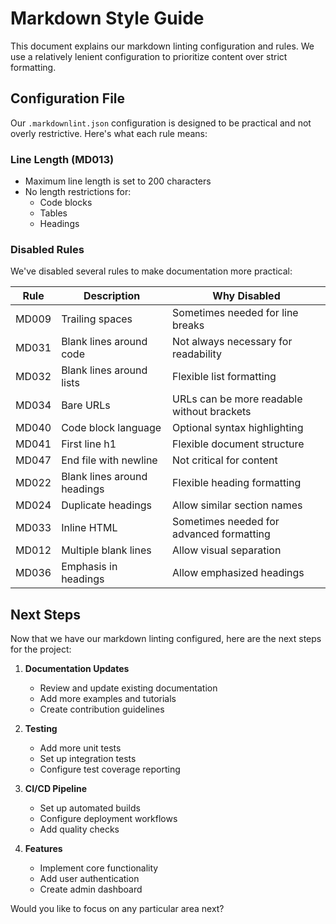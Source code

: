 # Markdown Style Guide

This document explains our markdown linting configuration and rules. We use a relatively lenient configuration to prioritize content over strict formatting.

## Configuration File

Our `.markdownlint.json` configuration is designed to be practical and not overly restrictive. Here's what each rule means:

### Line Length (MD013)
- Maximum line length is set to 200 characters
- No length restrictions for:
  - Code blocks
  - Tables
  - Headings

### Disabled Rules
We've disabled several rules to make documentation more practical:

| Rule | Description | Why Disabled |
|------|-------------|--------------|
| MD009 | Trailing spaces | Sometimes needed for line breaks |
| MD031 | Blank lines around code | Not always necessary for readability |
| MD032 | Blank lines around lists | Flexible list formatting |
| MD034 | Bare URLs | URLs can be more readable without brackets |
| MD040 | Code block language | Optional syntax highlighting |
| MD041 | First line h1 | Flexible document structure |
| MD047 | End file with newline | Not critical for content |
| MD022 | Blank lines around headings | Flexible heading formatting |
| MD024 | Duplicate headings | Allow similar section names |
| MD033 | Inline HTML | Sometimes needed for advanced formatting |
| MD012 | Multiple blank lines | Allow visual separation |
| MD036 | Emphasis in headings | Allow emphasized headings |

## Next Steps

Now that we have our markdown linting configured, here are the next steps for the project:

1. **Documentation Updates**
   - Review and update existing documentation
   - Add more examples and tutorials
   - Create contribution guidelines

2. **Testing**
   - Add more unit tests
   - Set up integration tests
   - Configure test coverage reporting

3. **CI/CD Pipeline**
   - Set up automated builds
   - Configure deployment workflows
   - Add quality checks

4. **Features**
   - Implement core functionality
   - Add user authentication
   - Create admin dashboard

Would you like to focus on any particular area next? 